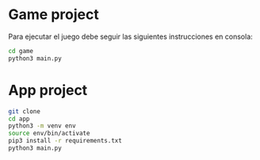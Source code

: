 # Game project

Para ejecutar el juego debe seguir las siguientes instrucciones en consola:

```sh
cd game
python3 main.py
```

# App project

```sh
git clone
cd app
python3 -m venv env
source env/bin/activate
pip3 install -r requirements.txt
python3 main.py
```